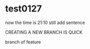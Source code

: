 # test0127
now the time is 21:10
still add sentence

CREATING A NEW BRANCH IS QUICK

branch of feature
